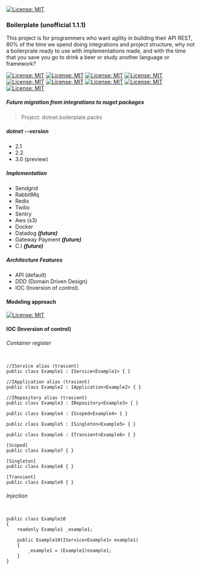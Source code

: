 
[![License: MIT](https://i.ibb.co/128hJcn/main.jpg)]()


### Boilerplate  (unofficial 1.1.1)

This project is for programmers who want agility in building their API REST, 80% of the time we spend doing integrations and project structure, why not a boilerprate ready to use with implementations made, and with the time that you save you go to drink a beer or study another language or framework?

[![License: MIT](https://img.shields.io/badge/License-MIT-yellow.svg)](https://opensource.org/licenses/MIT)
[![License: MIT](https://img.shields.io/badge/build-passing-brightgreen.svg)]()
[![License: MIT](https://img.shields.io/github/release/srburton/dotnet.boilerplate.svg)]()
[![License: MIT](https://img.shields.io/github/tag-date/srburton/dotnet.boilerplate.svg)]()
[![License: MIT](https://img.shields.io/github/languages/count/srburton/dotnet.boilerplate.svg)]()
[![License: MIT](https://img.shields.io/github/last-commit/srburton/dotnet.boilerplate.svg)]()
[![License: MIT](https://img.shields.io/github/languages/code-size/srburton/dotnet.boilerplate.svg)]()
[![License: MIT](https://img.shields.io/github/issues-raw/srburton/dotnet.boilerplate.svg)]()
[![License: MIT](	https://img.shields.io/github/issues-closed/srburton/dotnet.boilerplate.svg)]()



##### Future migration from integrations to nuget packages

> Project: 
  dotnet.boilerplate.packs
    
##### dotnet --version
 - 2.1
 - 2.2
 - 3.0 (preview)
 

##### Implementation
- Sendgrid
- RabbitMq 
- Redis
- Twilio 
- Sentry
- Aws (s3) 
- Docker
- Datadog ***(future)***
- Gateway Payment ***(future)***
- C.I ***(future)***

##### Architecture Features
- API (default)
- DDD (Domain Driven Design)
- IOC (Inversion of control).



#### Modeling approach

[![License: MIT](https://i.ibb.co/vwLp4X4/Untitled-Diagram-1.png)]()

#### IOC (Inversion of control)

###### Container register 

```cSharp

//IService alias (trasient)
public class Example1 : IService<Example1> { }

//IApplication alias (trasient)
public class Example2 : IApplication<Example2> { }

//IRepository alias (trasient)
public class Example3 : IRepository<Example3> { }

public class Example4 : IScoped<Example4> { }

public class Example5 : ISingleton<Example5> { }

public class Example6 : ITransient<Example6> { }

[Scoped]
public class Example7 { }

[Singleton]
public class Example8 { }

[Transient]
public class Example9 { }

```

###### Injection 

```cSharp

public class Example10
{
    readonly Example1 _example1;

    public Example10(IService<Example1> example1)
    {
        _example1 = (Example1)example1;
    }
}

```


